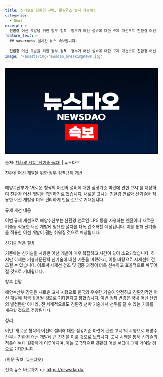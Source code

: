 ```yaml
---
title: 신기술로 친환경 선박, 물랑루즈 발사 가능해!
categories:
  - News
excerpt: >
  친환경 어선 개발을 위한 정부 정책  정부가 어선 설비에 대한 규제 개선으로 친환경 어선 개발에 속도를 낸다…
feature_text: >
  ## navernews 실시간 뉴스 속보입니다.

  친환경 어선 개발을 위한 정부 정책  정부가 어선 설비에 대한 규제 개선으로 친환경 어선 개발에 속도를 낸다…
image: '/assets/img/newsdao_breakingnews.jpg'
---
```


![뉴스다오 속보](/assets/img/newsdao_breakingnews.jpg)

<p>출처: <a href="https://newsdao.kr/4248" rel="dofollow">친환경 선박, 신기술 돌파!</a> | 뉴스다오</p>

친환경 어선 개발을 위한 정부 정책규제 개선

---

해양수산부가 '새로운 형식의 어선의 설비에 대한 잠정기준 마련에 관한 고시'를 제정하여 친환경 어선 개발을 촉진하기로 했습니다. 새로운 고시는 친환경 연료와 신기술을 적용한 어선 개발을 더욱 편리하게 만들 것으로 기대됩니다.

규제 개선 내용

이번 규제 개선으로 해양수산부는 친환경 연료인 LPG 등을 사용하는 엔진이나 새로운 기술을 적용한 어선 개발에 필요한 절차를 대폭 간소화할 예정입니다. 이를 통해 신기술을 적용한 어선 개발이 훨씬 쉬워질 것으로 예상됩니다.

신기술 적용 절차

기존에는 신기술을 사용한 어선 개발이 매우 복잡하고 시간이 많이 소요되었습니다. 하지만 이제는 기술자문단이 신기술에 대한 기준을 마련하고, 이를 바탕으로 시제선이 건조될 수 있습니다. 이로써 시제선 건조 및 검증 과정이 더욱 신속하고 효율적으로 이루어질 것으로 기대됩니다.

향후 전망

해양수산부 장관은 새로운 고시 시행으로 한국의 우수한 기술이 안전하고 친환경적인 어선 개발에 적극 활용될 것으로 기대한다고 밝혔습니다. 이번 정책 변경은 국내 어선 산업의 발전뿐만 아니라, 전 세계적으로도 친환경 선박 기술에서 선두를 달 수 있는 기회를 제공할 것으로 전망됩니다.

정리

이번 '새로운 형식의 어선의 설비에 대한 잠정기준 마련에 관한 고시'의 시행으로 해양수산부는 친환경 어선 개발에 큰 진전을 이룰 것으로 보입니다. 고시 시행을 통해 신기술의 적용이 보다 원활하게 이루어지며, 이는 궁극적으로 친환경 어선 보급에 크게 기여할 것으로 기대됩니다.

(원문 출처: [뉴스다오](https://newsdao.kr/4248)) 

신속 뉴스 바로가기 👉 <a href="https://newsdao.kr" rel="dofollow">https://newsdao.kr</a>


